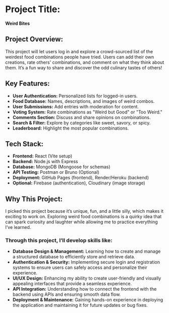# Project Title:  
**Weird Bites**

## Project Overview:  
This project will let users log in and explore a crowd-sourced list of the weirdest food combinations people have tried. Users can add their own creations, rate others' combinations, and comment on what they think about them. It’s a fun way to share and discover the odd culinary tastes of others!

## Key Features:  
- **User Authentication:** Personalized lists for logged-in users.  
- **Food Database:** Names, descriptions, and images of weird combos.  
- **User Submissions:** Add entries with moderation for content.  
- **Voting System:** Rate combinations as "Weird but Good" or "Too Weird."  
- **Comments Section:** Discuss and share opinions on combinations.  
- **Search & Filter:** Explore by categories like sweet, savory, or spicy.  
- **Leaderboard:** Highlight the most popular combinations.  

## Tech Stack:  
- **Frontend:** React (Vite setup)  
- **Backend:** Node.js with Express  
- **Database:** MongoDB (Mongoose for schemas)  
- **API Testing:** Postman or Bruno (Optional)  
- **Deployment:** GitHub Pages (frontend), Render/Heroku (backend)  
- **Optional:** Firebase (authentication), Cloudinary (image storage)  

## Why This Project:  
I picked this project because it’s unique, fun, and a little silly, which makes it exciting to work on. Exploring weird food combinations is a quirky idea that can spark curiosity and laughter while allowing me to practice everything I’ve learned.

### Through this project, I’ll develop skills like:  
- **Database Design & Management:** Learning how to create and manage a structured database to efficiently store and retrieve data.  
- **Authentication & Security:** Implementing secure login and registration systems to ensure users can safely access and personalize their experience.  
- **UI/UX Design:** Enhancing my ability to create user-friendly and visually appealing interfaces that provide a seamless experience.  
- **API Integration:** Understanding how to connect the frontend with the backend using APIs and ensuring smooth data flow.  
- **Deployment & Maintenance:** Gaining hands-on experience in deploying the application and maintaining it for future updates or bug fixes.  
